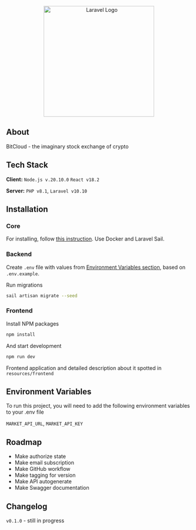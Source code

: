 <p align="center"><img src="https://i.ibb.co/z8YpTnH/logo.png" width="300" alt="Laravel Logo"></p>

## About

BitCloud - the imaginary stock exchange of crypto

## Tech Stack

**Client:** ``Node.js v.20.10.0`` ```React v18.2```

**Server:** ```PHP v8.1```, ```Laravel v10.10```

## Installation

### Core
For installing, follow [this instruction](https://laravel.com/docs/10.x#docker-installation-using-sail). Use Docker and Laravel Sail.

### Backend
Create ```.env``` file with values from <a href="#env-variables">Environment Variables section</a>, based on ```.env.example```.

Run migrations
```bash
sail artisan migrate --seed
```

### Frontend
Install NPM packages

```bash
npm install
```
And start development

```bash
npm run dev
```

Frontend application and detailed description
about it spotted in ```resources/frontend```

<a name="env-variables"></a>
## Environment Variables

To run this project, you will need to add the following environment variables to your .env file

`MARKET_API_URL`, `MARKET_API_KEY`

## Roadmap
- Make authorize state
- Make email subscription
- Make GitHub workflow
- Make tagging for version
- Make API autogenerate
- Make Swagger documentation

## Changelog

`v0.1.0` - still in progress
